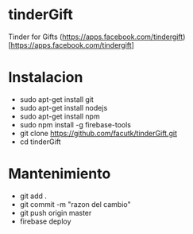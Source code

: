 # tinderGift
Tinder for Gifts
(https://apps.facebook.com/tindergift)[https://apps.facebook.com/tindergift]

# Instalacion
* sudo apt-get install git
* sudo apt-get install nodejs
* sudo apt-get install npm
* sudo npm install -g firebase-tools
* git clone https://github.com/facutk/tinderGift.git 
* cd tinderGift

# Mantenimiento
* git add .
* git commit -m "razon del cambio"
* git push origin master
* firebase deploy
